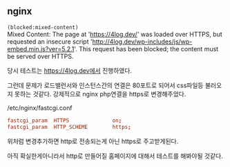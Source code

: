 ## nginx

`(blocked:mixed-content)`  
Mixed Content: The page at 'https://4log.dev/' was loaded over HTTPS, but requested an insecure script 'http://4log.dev/wp-includes/js/wp-embed.min.js?ver=5.2.1'. This request has been blocked; the content must be served over HTTPS.

당시 테스트는 https://4log.dev에서 진행하였다.

그런데 문제가 로드밸런서와 인스턴스간의 연결은 80포트로 되어서 css파일등 불러오지 못하는 것같다.
강제적으로 nginx php연결을 https로 변경해주었다.

/etc/nginx/fastcgi.conf

```conf
fastcgi_param  HTTPS              on;
fastcgi_param  HTTP_SCHEME        https;
```

위처럼 변경추가하면 http로 전송되는게 아닌 https로 주고받게된다.

아직 확실한게아니라서 http로 만들어질 홈페이지에 대해서 테스트를 해봐야될 것같다.
